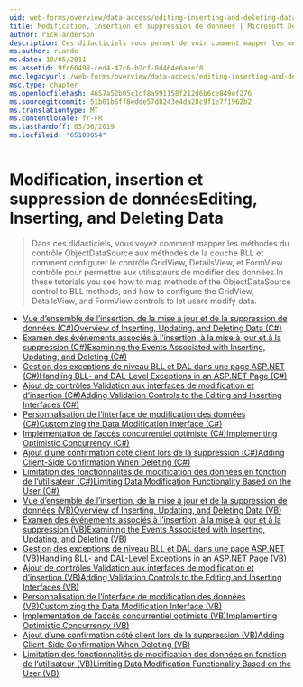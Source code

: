 ```yaml
---
uid: web-forms/overview/data-access/editing-inserting-and-deleting-data/index
title: Modification, insertion et suppression de données | Microsoft Docs
author: rick-anderson
description: Ces didacticiels vous permet de voir comment mapper les méthodes du contrôle ObjectDataSource aux méthodes de la couche BLL et comment configurer le GridView, DetailsView et FormView co...
ms.author: riande
ms.date: 10/05/2011
ms.assetid: 9fc60498-ced4-47c6-b2cf-8d464e6aeef8
msc.legacyurl: /web-forms/overview/data-access/editing-inserting-and-deleting-data
msc.type: chapter
ms.openlocfilehash: 4657a52b05c1cf8a991158f212d6b6ce849ef276
ms.sourcegitcommit: 51b01b6ff8edde57d8243e4da28c9f1e7f1962b2
ms.translationtype: MT
ms.contentlocale: fr-FR
ms.lasthandoff: 05/06/2019
ms.locfileid: "65109054"
---
```

# <a name="editing-inserting-and-deleting-data"></a><span data-ttu-id="25778-103">Modification, insertion et suppression de données</span><span class="sxs-lookup"><span data-stu-id="25778-103">Editing, Inserting, and Deleting Data</span></span>

> <span data-ttu-id="25778-104">Dans ces didacticiels, vous voyez comment mapper les méthodes du contrôle ObjectDataSource aux méthodes de la couche BLL et comment configurer le contrôle GridView, DetailsView, et FormView contrôle pour permettre aux utilisateurs de modifier des données.</span><span class="sxs-lookup"><span data-stu-id="25778-104">In these tutorials you see how to map methods of the ObjectDataSource control to BLL methods, and how to configure the GridView, DetailsView, and FormView controls to let users modify data.</span></span>

- [<span data-ttu-id="25778-105">Vue d’ensemble de l’insertion, de la mise à jour et de la suppression de données (C#)</span><span class="sxs-lookup"><span data-stu-id="25778-105">Overview of Inserting, Updating, and Deleting Data (C#)</span></span>](an-overview-of-inserting-updating-and-deleting-data-cs.md)
- [<span data-ttu-id="25778-106">Examen des événements associés à l’insertion, à la mise à jour et à la suppression (C#)</span><span class="sxs-lookup"><span data-stu-id="25778-106">Examining the Events Associated with Inserting, Updating, and Deleting (C#)</span></span>](examining-the-events-associated-with-inserting-updating-and-deleting-cs.md)
- [<span data-ttu-id="25778-107">Gestion des exceptions de niveau BLL et DAL dans une page ASP.NET (C#)</span><span class="sxs-lookup"><span data-stu-id="25778-107">Handling BLL- and DAL-Level Exceptions in an ASP.NET Page (C#)</span></span>](handling-bll-and-dal-level-exceptions-in-an-asp-net-page-cs.md)
- [<span data-ttu-id="25778-108">Ajout de contrôles Validation aux interfaces de modification et d’insertion (C#)</span><span class="sxs-lookup"><span data-stu-id="25778-108">Adding Validation Controls to the Editing and Inserting Interfaces (C#)</span></span>](adding-validation-controls-to-the-editing-and-inserting-interfaces-cs.md)
- [<span data-ttu-id="25778-109">Personnalisation de l’interface de modification des données (C#)</span><span class="sxs-lookup"><span data-stu-id="25778-109">Customizing the Data Modification Interface (C#)</span></span>](customizing-the-data-modification-interface-cs.md)
- [<span data-ttu-id="25778-110">Implémentation de l’accès concurrentiel optimiste (C#)</span><span class="sxs-lookup"><span data-stu-id="25778-110">Implementing Optimistic Concurrency (C#)</span></span>](implementing-optimistic-concurrency-cs.md)
- [<span data-ttu-id="25778-111">Ajout d’une confirmation côté client lors de la suppression (C#)</span><span class="sxs-lookup"><span data-stu-id="25778-111">Adding Client-Side Confirmation When Deleting (C#)</span></span>](adding-client-side-confirmation-when-deleting-cs.md)
- [<span data-ttu-id="25778-112">Limitation des fonctionnalités de modification des données en fonction de l’utilisateur (C#)</span><span class="sxs-lookup"><span data-stu-id="25778-112">Limiting Data Modification Functionality Based on the User (C#)</span></span>](limiting-data-modification-functionality-based-on-the-user-cs.md)
- [<span data-ttu-id="25778-113">Vue d’ensemble de l’insertion, de la mise à jour et de la suppression de données (VB)</span><span class="sxs-lookup"><span data-stu-id="25778-113">Overview of Inserting, Updating, and Deleting Data (VB)</span></span>](an-overview-of-inserting-updating-and-deleting-data-vb.md)
- [<span data-ttu-id="25778-114">Examen des événements associés à l’insertion, à la mise à jour et à la suppression (VB)</span><span class="sxs-lookup"><span data-stu-id="25778-114">Examining the Events Associated with Inserting, Updating, and Deleting (VB)</span></span>](examining-the-events-associated-with-inserting-updating-and-deleting-vb.md)
- [<span data-ttu-id="25778-115">Gestion des exceptions de niveau BLL et DAL dans une page ASP.NET (VB)</span><span class="sxs-lookup"><span data-stu-id="25778-115">Handling BLL- and DAL-Level Exceptions in an ASP.NET Page (VB)</span></span>](handling-bll-and-dal-level-exceptions-in-an-asp-net-page-vb.md)
- [<span data-ttu-id="25778-116">Ajout de contrôles Validation aux interfaces de modification et d’insertion (VB)</span><span class="sxs-lookup"><span data-stu-id="25778-116">Adding Validation Controls to the Editing and Inserting Interfaces (VB)</span></span>](adding-validation-controls-to-the-editing-and-inserting-interfaces-vb.md)
- [<span data-ttu-id="25778-117">Personnalisation de l’interface de modification des données (VB)</span><span class="sxs-lookup"><span data-stu-id="25778-117">Customizing the Data Modification Interface (VB)</span></span>](customizing-the-data-modification-interface-vb.md)
- [<span data-ttu-id="25778-118">Implémentation de l’accès concurrentiel optimiste (VB)</span><span class="sxs-lookup"><span data-stu-id="25778-118">Implementing Optimistic Concurrency (VB)</span></span>](implementing-optimistic-concurrency-vb.md)
- [<span data-ttu-id="25778-119">Ajout d’une confirmation côté client lors de la suppression (VB)</span><span class="sxs-lookup"><span data-stu-id="25778-119">Adding Client-Side Confirmation When Deleting (VB)</span></span>](adding-client-side-confirmation-when-deleting-vb.md)
- [<span data-ttu-id="25778-120">Limitation des fonctionnalités de modification des données en fonction de l’utilisateur (VB)</span><span class="sxs-lookup"><span data-stu-id="25778-120">Limiting Data Modification Functionality Based on the User (VB)</span></span>](limiting-data-modification-functionality-based-on-the-user-vb.md)
